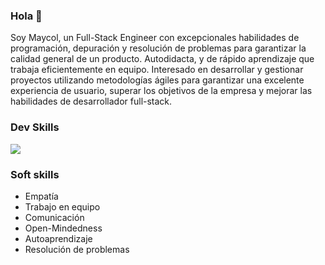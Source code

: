 ### Hola 👋

   Soy Maycol, un Full-Stack Engineer con excepcionales habilidades de programación, depuración y resolución de problemas para garantizar la calidad general de un producto. Autodidacta, y de rápido aprendizaje que trabaja eficientemente en equipo. Interesado en desarrollar y gestionar proyectos utilizando metodologías ágiles para garantizar una excelente experiencia de usuario, superar los objetivos de la empresa y mejorar las habilidades de desarrollador full-stack.

### Dev Skills

<p>
  <a href="https://skillicons.dev">
    <img src="https://skillicons.dev/icons?i=ruby,rails,postgresql,git,github,javascript,typescript,react,vue,html,css,figma" />
  </a>
</p>


### Soft skills
   - Empatía
   - Trabajo en equipo
   - Comunicación
   - Open-Mindedness
   - Autoaprendizaje
   - Resolución de problemas
